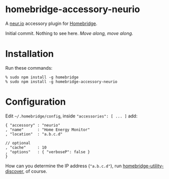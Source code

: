 # homebridge-accessory-neurio
A [neur.io](http://neur.io) accessory plugin for [Homebridge](https://github.com/nfarina/homebridge).

Initial commit. Nothing to see here. _Move along, move along._

# Installation
Run these commands:

    % sudo npm install -g homebridge
    % sudo npm install -g homebridge-accessory-neurio

# Configuration
Edit `~/.homebridge/config`, inside `"accessories": [ ... ]` add:

    { "accessory" : "neurio"
    , "name"      : "Home Energy Monitor"
    , "location"  : "a.b.c.d"

    // optional
    , "cache"     : 10
    , "options"   : { "verboseP": false }
    }

How can you determine the IP address (`"a.b.c.d"`),
run [homebridge-utility-discover](https://github.com/homespun/homebridge-utility-discover),
of course.

